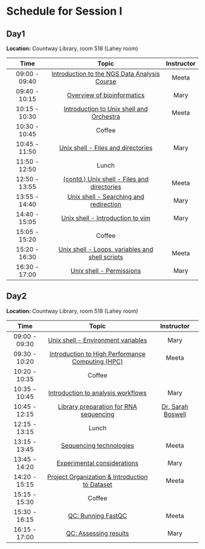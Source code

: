 # Schedule for Session I


## Day1 

**Location:** Countway Library, room 518 (Lahey room)

| Time |  Topic  | Instructor |
|:-------------:|:----------:|:--------:|
| 09:00 - 09:40 | [Introduction to the NGS Data Analysis Course]() | Meeta |
| 09:40 - 10:15 | [Overview of bioinformatics]() | Mary |
| 10:15 - 10:30 | [Introduction to Unix shell and Orchestra]() | Meeta |
| 10:30 - 10:45 | Coffee | |
| 10:45 - 11:50 | [Unix shell - Files and directories](https://hbctraining.github.io/Intro-to-Shell/lessons/01_the_filesystem.html) | Mary |
| 11:50 - 12:50 | Lunch | |
| 12:50 - 13:55 | [(contd.) Unix shell - Files and directories](https://hbctraining.github.io/Intro-to-Shell/lessons/01_the_filesystem.html) | Meeta |
| 13:55 - 14:40 | [Unix shell - Searching and redirection](https://hbctraining.github.io/Intro-to-Shell/lessons/02_searching_files.html) | Mary |
| 14:40 - 15:05 | [Unix shell - Introduction to vim](https://hbctraining.github.io/Intro-to-Shell/lessons/03_vim.html) | Mary |
| 15:05 - 15:20 | Coffee | |
| 15:20 - 16:30 | [Unix shell - Loops, variables and shell scripts](https://hbctraining.github.io/Intro-to-Shell/lessons/04_loops_and_scripts.html) | Meeta |
| 16:30 - 17:00 | [Unix shell - Permissions](https://hbctraining.github.io/Intro-to-Shell/lessons/05_permissions_and_environment_variables.html) | Mary |


## Day2

**Location:** Countway Library, room 518 (Lahey room)

| Time |  Topic  | Instructor |
|:-------------:|:----------:|:--------:|
| 09:00 - 09:30 | [Unix shell - Environment variables](https://hbctraining.github.io/Intro-to-Shell/lessons/05_permissions_and_environment_variables.html) | Mary |
| 09:30 - 10:20 | [Introduction to High Performance Computing (HPC)]() | Meeta |
| 10:20 - 10:35 | Coffee | |
| 10:35 - 10:45 | [Introduction to analysis workflows]() | Mary |
| 10:45 - 12:15 | [Library preparation for RNA sequencing]() | [Dr. Sarah Boswell](https://scholar.harvard.edu/saboswell) |
| 12:15 - 13:15 | Lunch | |
| 13:15 - 13:45 | [Sequencing technologies]() | Meeta |
| 13:45 - 14:20 | [Experimental considerations]() | Mary |
| 14:20 - 15:15 | [Project Organization & Introduction to Dataset]() | Meeta |
| 15:15 - 15:30 | Coffee | |
| 15:30 - 16:15 | [QC: Running FastQC](https://hbctraining.github.io/Intro-to-rnaseq-hpc-salmon/lessons/02_assessing_quality.html) | Meeta |
| 16:15 - 17:00 | [QC: Assessing results](https://hbctraining.github.io/Intro-to-rnaseq-hpc-salmon/lessons/02_assessing_quality.html) | Mary |
